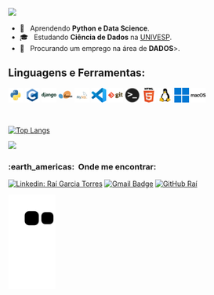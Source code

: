 ![](https://komarev.com/ghpvc/?username=raizera&color=006bed)

- 🌱 &nbsp; Aprendendo **Python e Data Science**.
- 🎓 &nbsp; Estudando **Ciência de Dados** na <a href="https://univesp.br/">UNIVESP</a>.
- 💼 &nbsp; Procurando um emprego na área de **DADOS**>.
  
## **Linguagens e Ferramentas:**  


<code><img height="30" src="https://raw.githubusercontent.com/github/explore/80688e429a7d4ef2fca1e82350fe8e3517d3494d/topics/python/python.png"></code>
<code><img height="30" src="https://raw.githubusercontent.com/github/explore/80688e429a7d4ef2fca1e82350fe8e3517d3494d/topics/c/c.png"></code>
<code><img height="30" src="https://raw.githubusercontent.com/github/explore/80688e429a7d4ef2fca1e82350fe8e3517d3494d/topics/django/django.png"></code>
<code><img height="30" src="https://raw.githubusercontent.com/github/explore/80688e429a7d4ef2fca1e82350fe8e3517d3494d/topics/scikit-learn/scikit-learn.png"></code>
<code><img height="30" src="https://raw.githubusercontent.com/github/explore/80688e429a7d4ef2fca1e82350fe8e3517d3494d/topics/mysql/mysql.png"></code>
<code><img height="30" src="https://raw.githubusercontent.com/github/explore/80688e429a7d4ef2fca1e82350fe8e3517d3494d/topics/visual-studio-code/visual-studio-code.png"></code>
<code><img height="30" src="https://raw.githubusercontent.com/github/explore/80688e429a7d4ef2fca1e82350fe8e3517d3494d/topics/git/git.png"></code>
<code><img height="30" src="https://raw.githubusercontent.com/github/explore/80688e429a7d4ef2fca1e82350fe8e3517d3494d/topics/terminal/terminal.png"></code>
<code><img height="30" src="https://raw.githubusercontent.com/github/explore/80688e429a7d4ef2fca1e82350fe8e3517d3494d/topics/html/html.png"></code>
<code><img height="30" src="https://raw.githubusercontent.com/github/explore/80688e429a7d4ef2fca1e82350fe8e3517d3494d/topics/linux/linux.png"></code>
<code><img height="30" src="https://raw.githubusercontent.com/github/explore/80688e429a7d4ef2fca1e82350fe8e3517d3494d/topics/windows/windows.png"></code>
<code><img height="30" src="https://raw.githubusercontent.com/github/explore/80688e429a7d4ef2fca1e82350fe8e3517d3494d/topics/macos/macos.png"></code>

<br/>

[![Top Langs](https://github-readme-stats.vercel.app/api/top-langs/?username=raizera&layout=compact)](https://github.com/raizera/github-readme-stats)

<a href="https://github.com/raizera">
  <img height="180em" src="https://github-readme-stats.vercel.app/api?username=raizera&theme=dracula&show_icons=true" />
</a>

<br/>

<div>
  <h3> :earth_americas: &nbsp;Onde me encontrar: </h3> 

  [![Linkedin: Raí Garcia Torres](https://img.shields.io/badge/-raizera-blue?style=flat-square&logo=Linkedin&logoColor=white&link=https://linkedin.com/in/raigarciatorres)](https://linkedin.com/in/raigarciatorres)
  [![Gmail Badge](https://img.shields.io/badge/-prof.raigarcia@gmail.com-006bed?style=flat-square&logo=Gmail&logoColor=white&link=mailto:prof.raigarcia@gmail.com)](mailto:prof.raigarcia@gmail.com)
  [![GitHub Raí]( https://img.shields.io/github/followers/raizera?label=follow&style=social)](github.com/raizera)
</div>
  

![Snake animation](https://github.com/raizera/raizera/blob/output/github-contribution-grid-snake.svg)


<!---
raizera/raizera is a ✨ special ✨ repository because its `README.md` (this file) appears on your GitHub profile.
You can click the Preview link to take a look at your changes.
--->
